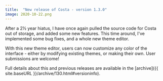 ```yaml
---
title:  "New release of Costa - version 1.3.0"
image: 2020-10-22.png
---
```

After a 2&frac12; year hiatus, I have once again pulled the source code for Costa out of storage, and added some new features. This time around, I've implemented some bug fixes, and a whole new theme editor.

With this new theme editor, users can now customize any color of the interface - either by modifying existing themes, or making their own. User submissions are welcome!<!--more-->

Full details about this and previous releases are available in the [archive]({{ site.baseURL }}/archive/130.html#versioninfo).
